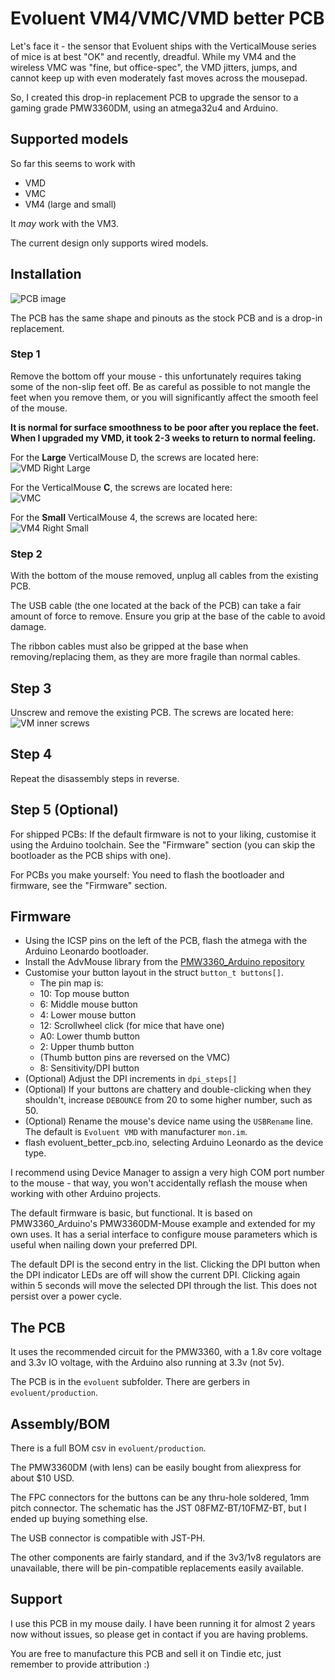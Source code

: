 # Evoluent VM4/VMC/VMD better PCB

Let's face it - the sensor that Evoluent ships with the VerticalMouse series of
mice is at best "OK" and recently, dreadful. While my VM4 and the wireless VMC
was "fine, but office-spec", the VMD jitters, jumps, and cannot keep up with
even moderately fast moves across the mousepad.

So, I created this drop-in replacement PCB to upgrade the sensor to a gaming
grade PMW3360DM, using an atmega32u4 and Arduino.

## Supported models
So far this seems to work with
- VMD
- VMC
- VM4 (large and small)

It *may* work with the VM3.

The current design only supports wired models.

## Installation

![PCB image](img/pcb.jpg)

The PCB has the same shape and pinouts as the stock PCB and is a drop-in replacement.

### Step 1
Remove the bottom off your mouse - this unfortunately requires
taking some of the non-slip feet off. Be as careful as possible to not mangle
the feet when you remove them, or you will significantly affect the smooth feel
of the mouse.

**It is normal for surface smoothness to be poor after you replace the feet.
When I upgraded my VMD, it took 2-3 weeks to return to normal feeling.**

For the **Large** VerticalMouse D, the screws are located here:
![VMD Right Large](img/vmd_large_screws.jpg)

For the VerticalMouse **C**, the screws are located here:  
![VMC](img/vmc_screws.jpg)

For the **Small** VerticalMouse 4, the screws are located here:  
![VM4 Right Small](img/vm4_small_screws.jpg)

### Step 2
With the bottom of the mouse removed, unplug all cables from the existing PCB.

The USB cable (the one located at the back of the PCB) can take a fair amount of
force to remove. Ensure you grip at the base of the cable to avoid damage.

The ribbon cables must also be gripped at the base when removing/replacing them,
as they are more fragile than normal cables.

## Step 3
Unscrew and remove the existing PCB. The screws are located here:
![VM inner screws](img/pcb_screws.jpg)

## Step 4
Repeat the disassembly steps in reverse.

## Step 5 (Optional)
For shipped PCBs: If the default firmware is not to your liking, customise it
using the Arduino toolchain. See the "Firmware" section (you can skip the
bootloader as the PCB ships with one).

For PCBs you make yourself: You need to flash the bootloader and firmware, see
the "Firmware" section.

## Firmware

- Using the ICSP pins on the left of the PCB, flash the atmega with the Arduino
  Leonardo bootloader.
- Install the AdvMouse library from the [PMW3360_Arduino
  repository](https://github.com/SunjunKim/PMW3360_Arduino)
- Customise your button layout in the struct `button_t buttons[]`.
  - The pin map is:
  - 10: Top mouse button
  - 6: Middle mouse button
  - 4: Lower mouse button
  - 12: Scrollwheel click (for mice that have one)
  - A0: Lower thumb button
  - 2: Upper thumb button
  - (Thumb button pins are reversed on the VMC)
  - 8: Sensitivity/DPI button
- (Optional) Adjust the DPI increments in `dpi_steps[]`
- (Optional) If your buttons are chattery and double-clicking when they
  shouldn't, increase `DEBOUNCE` from 20 to some higher number, such as 50.
- (Optional) Rename the mouse's device name using the `USBRename` line. The
  default is `Evoluent VMD` with manufacturer `mon.im`.
- flash evoluent_better_pcb.ino, selecting Arduino Leonardo as the device type.

I recommend using Device Manager to assign a very high COM port number to the
mouse - that way, you won't accidentally reflash the mouse when working with
other Arduino projects.

The default firmware is basic, but functional. It is based on PMW3360_Arduino's
PMW3360DM-Mouse example and extended for my own uses. It has a serial interface
to configure mouse parameters which is useful when nailing down your preferred
DPI.

The default DPI is the second entry in the list. Clicking the DPI button when
the DPI indicator LEDs are off will show the current DPI. Clicking again within
5 seconds will move the selected DPI through the list. This does not persist
over a power cycle.

## The PCB

It uses the recommended circuit for the PMW3360, with a 1.8v core voltage and
3.3v IO voltage, with the Arduino also running at 3.3v (not 5v).

The PCB is in the `evoluent` subfolder. There are gerbers in `evoluent/production`.

## Assembly/BOM

There is a full BOM csv in `evoluent/production`.

The PMW3360DM (with lens) can be easily bought from aliexpress for about $10
USD.

The FPC connectors for the buttons can be any thru-hole soldered, 1mm pitch
connector. The schematic has the JST 08FMZ-BT/10FMZ-BT, but I ended up buying
something else.

The USB connector is compatible with JST-PH.

The other components are fairly standard, and if the 3v3/1v8 regulators are
unavailable, there will be pin-compatible replacements easily available.

## Support

I use this PCB in my mouse daily. I have been running it for almost 2 years now
without issues, so please get in contact if you are having problems.

You are free to manufacture this PCB and sell it on Tindie etc, just remember to
provide attribution :)

